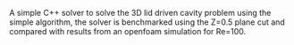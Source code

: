 A simple C++ solver to solve the 3D lid driven cavity problem using the simple algorithm, the solver is benchmarked using the Z=0.5 plane cut and compared with results from an openfoam simulation for Re=100.
